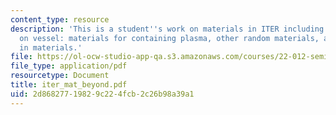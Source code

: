 ```yaml
---
content_type: resource
description: 'This is a student''s work on materials in ITER including the topics
  on vessel: materials for containing plasma, other random materials, and progress
  in materials.'
file: https://ol-ocw-studio-app-qa.s3.amazonaws.com/courses/22-012-seminar-fusion-and-plasma-physics-spring-2006/2d86827719829c224fcb2c26b98a39a1_iter_mat_beyond.pdf
file_type: application/pdf
resourcetype: Document
title: iter_mat_beyond.pdf
uid: 2d868277-1982-9c22-4fcb-2c26b98a39a1
---
```


